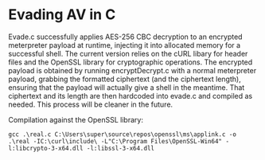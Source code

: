 # Evading AV in C

Evade.c successfully applies AES-256 CBC decryption to an encrypted meterpreter payload at runtime, injecting it into allocated memory for a successful shell. The current version relies on the cURL libary for header files and the OpenSSL library for cryptographic operations. The encrypted payload is obtained by running encryptDecrypt.c with a normal meterpreter payload, grabbing the formatted ciphertext (and the ciphertext length), ensuring that the payload will actually give a shell in the meantime. That ciphertext and its length are then hardcoded into evade.c and compiled as needed. This process will be cleaner in the future.

Compilation against the OpenSSL library:
```shell [Command line]
gcc .\real.c C:\Users\super\source\repos\openssl\ms\applink.c -o .\real -IC:\curl\include\ -L"C:\Program Files\OpenSSL-Win64" -l:libcrypto-3-x64.dll -l:libssl-3-x64.dll
```

